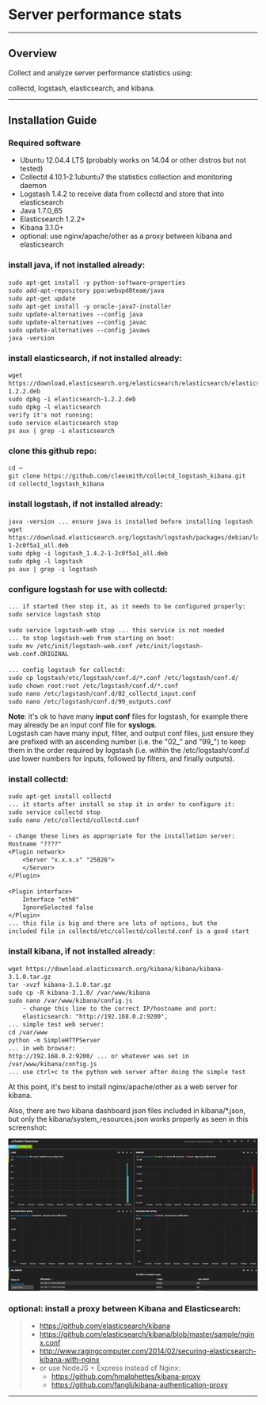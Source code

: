 # Server performance stats

***

## Overview

Collect and analyze server performance statistics using:

collectd, logstash, elasticsearch, and kibana.

***

## Installation Guide

### Required software
* Ubuntu 12.04.4 LTS (probably works on 14.04 or other distros but not tested)
* Collectd 4.10.1-2.1ubuntu7 the statistics collection and monitoring daemon
* Logstash 1.4.2 to receive data from collectd and store that into elasticsearch
* Java 1.7.0_65
* Elasticsearch 1.2.2+
* Kibana 3.1.0+
* optional: use nginx/apache/other as a proxy between kibana and elasticsearch

### install java, if not installed already:
```
sudo apt-get install -y python-software-properties
sudo add-apt-repository ppa:webupd8team/java
sudo apt-get update
sudo apt-get install -y oracle-java7-installer
sudo update-alternatives --config java
sudo update-alternatives --config javac
sudo update-alternatives --config javaws
java -version
```

### install elasticsearch, if not installed already:
```
wget https://download.elasticsearch.org/elasticsearch/elasticsearch/elasticsearch-1.2.2.deb
sudo dpkg -i elasticsearch-1.2.2.deb
sudo dpkg -l elasticsearch
verify it's not running:
sudo service elasticsearch stop
ps aux | grep -i elasticsearch
```

### clone this github repo:
```
cd ~
git clone https://github.com/cleesmith/collectd_logstash_kibana.git
cd collectd_logstash_kibana
```

### install logstash, if not installed already:
```
java -version ... ensure java is installed before installing logstash
wget https://download.elasticsearch.org/logstash/logstash/packages/debian/logstash_1.4.2-1-2c0f5a1_all.deb
sudo dpkg -i logstash_1.4.2-1-2c0f5a1_all.deb
sudo dpkg -l logstash
ps aux | grep -i logstash
```

### configure logstash for use with collectd:
```
... if started then stop it, as it needs to be configured properly:
sudo service logstash stop

sudo service logstash-web stop ... this service is not needed
... to stop logstash-web from starting on boot:
sudo mv /etc/init/logstash-web.conf /etc/init/logstash-web.conf.ORIGINAL

... config logstash for collectd:
sudo cp logstash/etc/logstash/conf.d/*.conf /etc/logstash/conf.d/
sudo chown root:root /etc/logstash/conf.d/*.conf
sudo nano /etc/logstash/conf.d/02_collectd_input.conf
sudo nano /etc/logstash/conf.d/99_outputs.conf
```
**Note**: it's ok to have many **input conf** files for logstash, for
example there may already be an input conf file for **syslogs**.  
Logstash can have many input, filter, and output conf files, just ensure 
they are prefixed with an ascending number (i.e. the "02_" and "99_") 
to keep them in the order required by logstash (i.e. within the /etc/logstash/conf.d
use lower numbers for inputs, followed by filters, and finally outputs).

### install collectd:
```
sudo apt-get install collectd
... it starts after install so stop it in order to configure it:
sudo service collectd stop
sudo nano /etc/collectd/collectd.conf

- change these lines as appropriate for the installation server:
Hostname "????"
<Plugin network>
	<Server "x.x.x.x" "25826">
	</Server>
</Plugin>

<Plugin interface>
	Interface "eth0"
	IgnoreSelected false
</Plugin>
... this file is big and there are lots of options, but the
included file in collectd/etc/collectd/collectd.conf is a good start
```

### install kibana, if not installed already:
```
wget https://download.elasticsearch.org/kibana/kibana/kibana-3.1.0.tar.gz
tar -xvzf kibana-3.1.0.tar.gz
sudo cp -R kibana-3.1.0/ /var/www/kibana
sudo nano /var/www/kibana/config.js
	- change this line to the correct IP/hostname and port:
	elasticsearch: "http://192.168.0.2:9200",
... simple test web server:
cd /var/www
python -m SimpleHTTPServer
... in web browser:
http://192.168.0.2:9200/ ... or whatever was set in /var/www/kibana/config.js
... use ctrl+c to the python web server after doing the simple test
```

At this point, it's best to install nginx/apache/other as a web server for kibana.

Also, there are two kibana dashboard json files included in kibana/*.json, but only 
the kibana/system_resources.json works properly as seen in this screenshot:

![kibana](collectd_kibana_dashboard.png)

### optional: install a proxy between Kibana and Elasticsearch:
>   * https://github.com/elasticsearch/kibana
>   * https://github.com/elasticsearch/kibana/blob/master/sample/nginx.conf
>   * http://www.ragingcomputer.com/2014/02/securing-elasticsearch-kibana-with-nginx
>   * or use NodeJS + Express instead of Nginx:
>     * https://github.com/hmalphettes/kibana-proxy
>     * https://github.com/fangli/kibana-authentication-proxy

***
